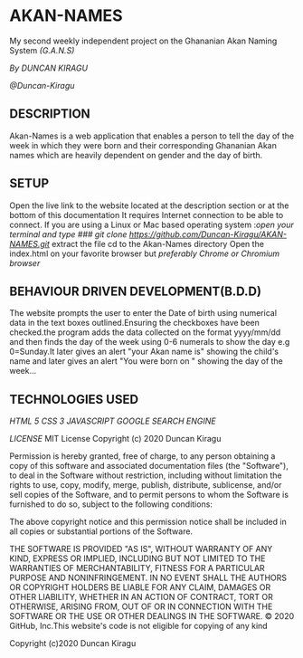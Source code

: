 # AKAN-NAMES
My second weekly independent project on the Ghananian Akan Naming System *(G.A.N.S)*

*By DUNCAN KIRAGU*

*@Duncan-Kiragu*


## DESCRIPTION
Akan-Names is a web application that enables a person to tell the day of the week in which they were born and their corresponding
Ghananian Akan names which are heavily dependent on gender and the day of birth. 

## SETUP
Open the live link to the website located at the description section or at the bottom of this documentation 
It requires Internet connection to be able to connect.
If you are using a Linux or Mac based operating system :*open your terminal and type ### git clone https://github.com/Duncan-Kiragu/AKAN-NAMES.git*
extract the file
cd to the Akan-Names directory
Open the index.html on your favorite browser but *preferably Chrome or Chromium browser*

## BEHAVIOUR DRIVEN DEVELOPMENT(B.D.D)
The website prompts the user to enter the Date of birth using numerical data in the text boxes outlined.Ensuring the checkboxes have been checked.the program adds the data collected on the format yyyy/mm/dd and then finds the day of the week using 0-6 numerals to show the day e.g 0=Sunday.It later gives an alert "your Akan name is" showing the child's name and later gives an alert "You were born on " showing the day of the week...

## TECHNOLOGIES USED
*HTML 5*
*CSS 3*
*JAVASCRIPT*
*GOOGLE SEARCH ENGINE*

*LICENSE*
MIT License
Copyright (c) 2020 Duncan Kiragu

Permission is hereby granted, free of charge, to any person obtaining a copy of this software and associated documentation files (the "Software"), to deal in the Software without restriction, including without limitation the rights to use, copy, modify, merge, publish, distribute, sublicense, and/or sell copies of the Software, and to permit persons to whom the Software is furnished to do so, subject to the following conditions:

The above copyright notice and this permission notice shall be included in all copies or substantial portions of the Software.

THE SOFTWARE IS PROVIDED "AS IS", WITHOUT WARRANTY OF ANY KIND, EXPRESS OR IMPLIED, INCLUDING BUT NOT LIMITED TO THE WARRANTIES OF MERCHANTABILITY, FITNESS FOR A PARTICULAR PURPOSE AND NONINFRINGEMENT. IN NO EVENT SHALL THE AUTHORS OR COPYRIGHT HOLDERS BE LIABLE FOR ANY CLAIM, DAMAGES OR OTHER LIABILITY, WHETHER IN AN ACTION OF CONTRACT, TORT OR OTHERWISE, ARISING FROM, OUT OF OR IN CONNECTION WITH THE SOFTWARE OR THE USE OR OTHER DEALINGS IN THE SOFTWARE. © 2020 GitHub, Inc.This website's code is not eligible for copying of any kind

Copyright (c)2020 Duncan Kiragu
